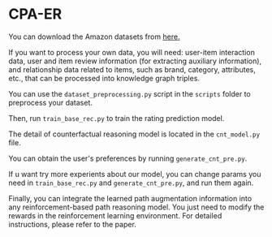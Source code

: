 # CPA-ER 

You can download the Amazon datasets from [here.](https://nijianmo.github.io/amazon/)

If you want to process your own data, you will need: user-item interaction data, user and item review information (for extracting auxiliary information), and relationship data related to items, such as brand, category, attributes, etc., that can be processed into knowledge graph triples.

You can use the `dataset_preprocessing.py` script in the `scripts` folder to preprocess your dataset.

Then, run `train_base_rec.py` to train the rating prediction model.

The detail of counterfactual reasoning model is located in the `cnt_model.py` file.

You can obtain the user's preferences by running `generate_cnt_pre.py`.

If u want try more experients about our model, you can change params you need in `train_base_rec.py` and `generate_cnt_pre.py`, and run them again.

Finally, you can integrate the learned path augmentation information into any reinforcement-based path reasoning model. You just need to modify the rewards in the reinforcement learning environment. For detailed instructions, please refer to the paper.

